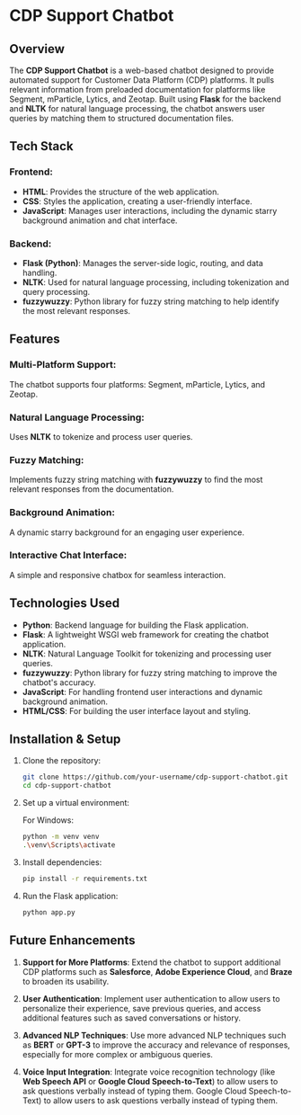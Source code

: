 # CDP Support Chatbot

## Overview

The **CDP Support Chatbot** is a web-based chatbot designed to provide automated support for Customer Data Platform (CDP) platforms. It pulls relevant information from preloaded documentation for platforms like Segment, mParticle, Lytics, and Zeotap. Built using **Flask** for the backend and **NLTK** for natural language processing, the chatbot answers user queries by matching them to structured documentation files.

## Tech Stack

### Frontend:
- **HTML**: Provides the structure of the web application.
- **CSS**: Styles the application, creating a user-friendly interface.
- **JavaScript**: Manages user interactions, including the dynamic starry background animation and chat interface.

### Backend:
- **Flask (Python)**: Manages the server-side logic, routing, and data handling.
- **NLTK**: Used for natural language processing, including tokenization and query processing.
- **fuzzywuzzy**: Python library for fuzzy string matching to help identify the most relevant responses.

## Features

### Multi-Platform Support:
The chatbot supports four platforms: Segment, mParticle, Lytics, and Zeotap.

### Natural Language Processing:
Uses **NLTK** to tokenize and process user queries.

### Fuzzy Matching:
Implements fuzzy string matching with **fuzzywuzzy** to find the most relevant responses from the documentation.

### Background Animation:
A dynamic starry background for an engaging user experience.

### Interactive Chat Interface:
A simple and responsive chatbox for seamless interaction.

## Technologies Used
- **Python**: Backend language for building the Flask application.
- **Flask**: A lightweight WSGI web framework for creating the chatbot application.
- **NLTK**: Natural Language Toolkit for tokenizing and processing user queries.
- **fuzzywuzzy**: Python library for fuzzy string matching to improve the chatbot's accuracy.
- **JavaScript**: For handling frontend user interactions and dynamic background animation.
- **HTML/CSS**: For building the user interface layout and styling.

## Installation & Setup

1. Clone the repository:

    ```sh
    git clone https://github.com/your-username/cdp-support-chatbot.git
    cd cdp-support-chatbot
    ```

2. Set up a virtual environment:

   For Windows:

    ```sh
    python -m venv venv
    .\venv\Scripts\activate
    ```

3. Install dependencies:

    ```sh
    pip install -r requirements.txt
    ```

4. Run the Flask application:

    ```sh
    python app.py
    ```

## Future Enhancements

1. **Support for More Platforms**:
    Extend the chatbot to support additional CDP platforms such as **Salesforce**, **Adobe Experience Cloud**, and **Braze** to broaden its usability.

2. **User Authentication**:
    Implement user authentication to allow users to personalize their experience, save previous queries, and access additional features such as saved conversations or history.

3. **Advanced NLP Techniques**:
    Use more advanced NLP techniques such as **BERT** or **GPT-3** to improve the accuracy and relevance of responses, especially for more complex or ambiguous queries.

4. **Voice Input Integration**:
    Integrate voice recognition technology (like **Web Speech API** or **Google Cloud Speech-to-Text**) to allow users to ask questions verbally instead of typing them.
Google Cloud Speech-to-Text) to allow users to ask questions verbally instead of typing them.
